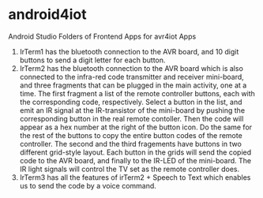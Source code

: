 # android4iot
Android Studio Folders of Frontend Apps for avr4iot Apps

1. IrTerm1 has the bluetooth connection to the AVR board, and 10 digit buttons to send a digit letter for each button.
2. IrTerm2 has the bluetooth connection to the AVR board which is also connected to the infra-red code transmitter and receiver mini-board, and three fragments that can be plugged in the main activity, one at a time. The first fragment a list of the remote controller buttons, each with the corresponding code, respectively. Select a button in the list, and emit an IR signal at the IR-transistor of the mini-board by pushing the corresponding button in the real remote contoller. Then the code will appear as a hex number at the right of the button icon. Do the same for the rest of the buttons to copy the entire button codes of the remote controller. The second and the third fragements have buttons in two different grid-style layout. Each button in the grids will send the copied code to the AVR board, and finally to the IR-LED of the mini-board. The IR light signals will control the TV set as the remote controller does.
3. IrTerm3 has all the features of irTerm2 + Speech to Text which enables us to send the code by a voice command.
